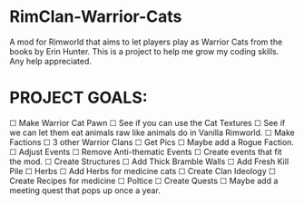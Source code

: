# RimClan-Warrior-Cats
A mod for Rimworld that aims to let players play as Warrior Cats from the books by Erin Hunter. This is a project to help me grow my coding skills. Any help appreciated.

# PROJECT GOALS:
  ☐ Make Warrior Cat Pawn
      ☐ See if you can use the Cat Textures
      ☐ See if we can let them eat animals raw like animals do in Vanilla Rimworld.
  ☐ Make Factions
      ☐ 3 other Warrior Clans
          ☐ Get Pics
      ☐ Maybe add a Rogue Faction.
  ☐ Adjust Events
      ☐ Remove Anti-thematic Events
      ☐ Create events that fit the mod.
  ☐ Create Structures
      ☐ Add Thick Bramble Walls
      ☐ Add Fresh Kill Pile
  ☐ Herbs
      ☐ Add Herbs for medicine cats
  ☐ Create Clan Ideology
  ☐ Create Recipes for medicine
      ☐ Poltice
  ☐ Create Quests
      ☐ Maybe add a meeting quest that pops up once a year.

